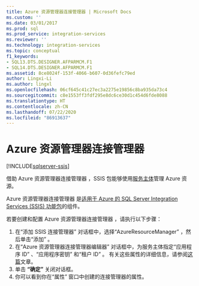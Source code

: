 ```yaml
---
title: Azure 资源管理器连接管理器 | Microsoft Docs
ms.custom: ''
ms.date: 03/01/2017
ms.prod: sql
ms.prod_service: integration-services
ms.reviewer: ''
ms.technology: integration-services
ms.topic: conceptual
f1_keywords:
- SQL13.DTS.DESIGNER.AFPARMCM.F1
- SQL14.DTS.DESIGNER.AFPARMCM.F1
ms.assetid: 8ce8024f-153f-4066-b607-0d36fefc79ed
author: Lingxi-Li
ms.author: lingxl
ms.openlocfilehash: 06cf645c41c27ec3a2275e19856c8ba935da73c4
ms.sourcegitcommit: c8e1553ff3fdf295e8dc6ce30d1c454d6fde8088
ms.translationtype: HT
ms.contentlocale: zh-CN
ms.lasthandoff: 07/22/2020
ms.locfileid: "86913637"
---
```

# <a name="azure-resource-manager-connection-manager"></a>Azure 资源管理器连接管理器

[!INCLUDE[sqlserver-ssis](../../includes/applies-to-version/sqlserver-ssis.md)]


借助 Azure 资源管理器连接管理器  ，SSIS 包能够使用[服务主体](https://docs.microsoft.com/azure/azure-resource-manager/resource-group-create-service-principal-portal)管理 Azure 资源。

Azure 资源管理器连接管理器  是[适用于 Azure 的 SQL Server Integration Services (SSIS) 功能包](../../integration-services/azure-feature-pack-for-integration-services-ssis.md)的组件。

若要创建和配置 Azure 资源管理器连接管理器  ，请执行以下步骤：

1. 在“添加 SSIS 连接管理器”  对话框中，选择“AzureResourceManager”  ，然后单击“添加”  。
2. 在“Azure 资源管理器连接管理器编辑器”  对话框中，为服务主体指定“应用程序 ID”  、“应用程序密钥”  和“租户 ID”  。 有关这些属性的详细信息，请参阅[这篇](https://docs.microsoft.com/azure/azure-resource-manager/resource-group-create-service-principal-portal)文章。
3. 单击 **“确定”** 关闭对话框。
4. 你可以看到你在“属性”  窗口中创建的连接管理器的属性。
